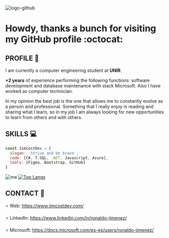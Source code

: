 ![logo-github](https://user-images.githubusercontent.com/53100460/88737085-7e73a480-d0fe-11ea-88de-5f60e76f717c.png)

# Howdy, thanks a bunch for visiting my GitHub profile :octocat:
 

## PROFILE :necktie:

I am currently a computer engineering student at **UNIR**.

**+2 years** of experience performing the following functions: 
software development and database maintenance with stack Microsoft. 
Also I have worked as computer technician.


In my opinion the best job is the one that allows me to constantly 
evolve as a person and professional. Something that I really enjoy 
is reading and sharing what I learn, so in my job I am always looking for new opportunities to learn from others and with others.

## SKILLS :computer:
```javascript
const JimcostDev = {
  slogan: 'Strive and be brave',
  code: [C#, T-SQL, .NET, Javascript, Azure],
  tools: [Figma, Bootstrap, GitHub]
}
```

![me](https://github-readme-stats.vercel.app/api?username=JimcostDev&hide=contribs,prs&theme=material-palenight&show_icons=true) 
[![Top Langs](https://github-readme-stats.vercel.app/api/top-langs/?username=JimcostDev&layout=compact&theme=buefy)](https://github.com/LceballosE/github-readme-stats)


## CONTACT :handshake: 
:star:  Web: https://www.jimcostdev.com/

:star:  LinkedIn: https://www.linkedin.com/in/ronaldo-jimenez/

:star: Microsoft: https://docs.microsoft.com/es-es/users/ronaldo-jimenez/

